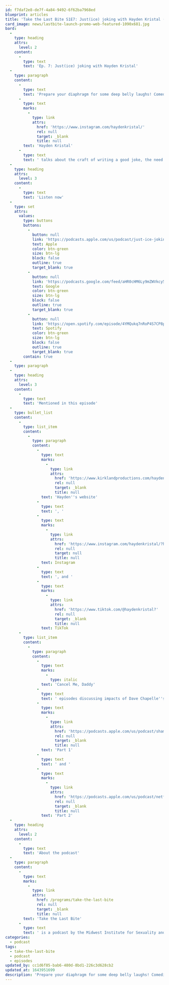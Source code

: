 ```yaml
---
id: f7daf2e8-de7f-4a84-9492-6f62ba7968ed
blueprint: articles
title: 'Take the Last Bite S1E7: Just(ice) joking with Hayden Kristal (Duplicated)'
card_image: news/lastbite-launch-promo-web-featured-1090x681.jpg
bard:
  -
    type: heading
    attrs:
      level: 2
    content:
      -
        type: text
        text: 'Ep. 7: Just(ice) joking with Hayden Kristal'
  -
    type: paragraph
    content:
      -
        type: text
        text: 'Prepare your diaphragm for some deep belly laughs! Comedian and intersectional accessibility educator '
      -
        type: text
        marks:
          -
            type: link
            attrs:
              href: 'https://www.instagram.com/haydenkristal/'
              rel: null
              target: _blank
              title: null
        text: 'Hayden Kristal'
      -
        type: text
        text: ' talks about the craft of writing a good joke, the need for comedy to "punch up" to prevent harm against marginalized communities, and how social media such as Tik Tok and Instagram have become key tools for content creators to reach wider audiences during the pandemic.'
  -
    type: heading
    attrs:
      level: 3
    content:
      -
        type: text
        text: 'Listen now'
  -
    type: set
    attrs:
      values:
        type: buttons
        buttons:
          -
            button: null
            link: 'https://podcasts.apple.com/us/podcast/just-ice-joking-with-hayden-kristal/id1582890778?i=1000544193808'
            text: Apple
            color: btn-green
            size: btn-lg
            block: false
            outline: true
            target_blank: true
          -
            button: null
            link: 'https://podcasts.google.com/feed/aHR0cHM6Ly9mZWVkcy50cmFuc2lzdG9yLmZtL3Rha2UtdGhlLWxhc3QtYml0ZQ/episode/N2NmYjNhYmUtN2EyMi00OGJiLThkOTktMjg3NWZlN2NkNTE0?sa=X&ved=0CAUQkfYCahcKEwiI6sm1jNL0AhUAAAAAHQAAAAAQAQ'
            text: Google
            color: btn-green
            size: btn-lg
            block: false
            outline: true
            target_blank: true
          -
            button: null
            link: 'https://open.spotify.com/episode/4YMQukq7nRoP4S7CP8pWpW'
            text: Spotify
            color: btn-green
            size: btn-lg
            block: false
            outline: true
            target_blank: true
        contain: true
  -
    type: paragraph
  -
    type: heading
    attrs:
      level: 3
    content:
      -
        type: text
        text: 'Mentioned in this episode'
  -
    type: bullet_list
    content:
      -
        type: list_item
        content:
          -
            type: paragraph
            content:
              -
                type: text
                marks:
                  -
                    type: link
                    attrs:
                      href: 'https://www.kirklandproductions.com/hayden-kristal.html'
                      rel: null
                      target: _blank
                      title: null
                text: 'Hayden''s website'
              -
                type: text
                text: ', '
              -
                type: text
                marks:
                  -
                    type: link
                    attrs:
                      href: 'https://www.instagram.com/haydenkristal/?hl=en'
                      rel: null
                      target: null
                      title: null
                text: Instagram
              -
                type: text
                text: ', and '
              -
                type: text
                marks:
                  -
                    type: link
                    attrs:
                      href: 'https://www.tiktok.com/@haydenkristal?'
                      rel: null
                      target: _blank
                      title: null
                text: TikTok
      -
        type: list_item
        content:
          -
            type: paragraph
            content:
              -
                type: text
                marks:
                  -
                    type: italic
                text: 'Cancel Me, Daddy'
              -
                type: text
                text: ' episodes discussing impacts of Dave Chapelle''s anti-trans joke in recent Netflix special: '
              -
                type: text
                marks:
                  -
                    type: link
                    attrs:
                      href: 'https://podcasts.apple.com/us/podcast/shame-on-chappelle-ft-imara-jones/id1550508625?i=1000538547879'
                      rel: null
                      target: _blank
                      title: null
                text: 'Part 1'
              -
                type: text
                text: ' and '
              -
                type: text
                marks:
                  -
                    type: link
                    attrs:
                      href: 'https://podcasts.apple.com/us/podcast/netflix-part-2/id1550508625?i=1000539976036'
                      rel: null
                      target: _blank
                      title: null
                text: 'Part 2'
  -
    type: heading
    attrs:
      level: 2
    content:
      -
        type: text
        text: 'About the podcast'
  -
    type: paragraph
    content:
      -
        type: text
        marks:
          -
            type: link
            attrs:
              href: /programs/take-the-last-bite
              rel: null
              target: _blank
              title: null
        text: 'Take the Last Bite'
      -
        type: text
        text: ' is a podcast by the Midwest Institute for Sexuality and Gender Diversity. It''s a direct counter to the Midwest Nice mentality— highlighting advocacy and activism by queer/trans communities in the Midwest region. Through each episode, we''re aiming to unearth the often disregarded and unacknowledged contributions of queer and trans folks to social change through interviews, casual conversations and reflections on Midwest queer time, space, and place. '
categories:
  - podcast
tags:
  - take-the-last-bite
  - podcast
  - episodes
updated_by: cc1d6f85-bab6-480d-8bd1-226c3d628cb2
updated_at: 1643951699
description: 'Prepare your diaphragm for some deep belly laughs! Comedian and intersectional accessibility educator Hayden Kristal talks about the craft of writing a good joke, the need for comedy to "punch up" to prevent harm against marginalized communities, and how social media such as Tik Tok and Instagram have become key tools for content creators to reach wider audiences during the pandemic.'
---
```

